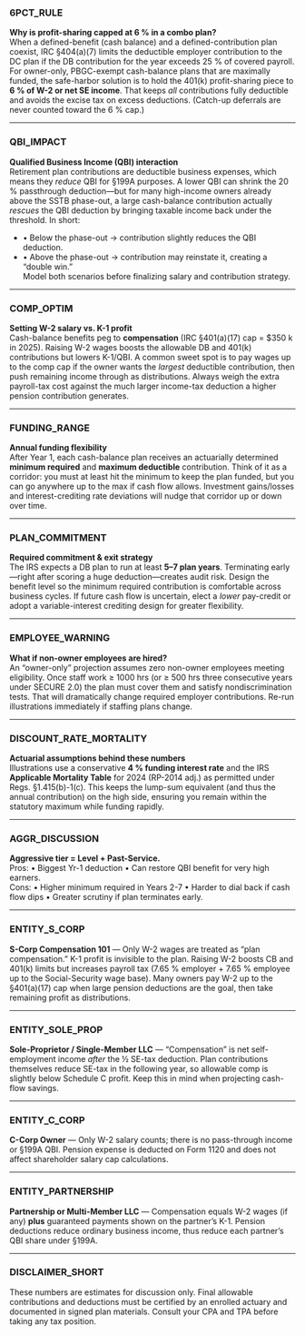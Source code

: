 <!--  CPA-oriented reference snippets for Cash(k)  -->
<!--  Each section ID must match the CPA_ID or other keys used in the GPT  -->

### 6PCT_RULE
**Why is profit-sharing capped at 6 % in a combo plan?**  
When a defined-benefit (cash balance) and a defined-contribution plan coexist, IRC §404(a)(7) limits the deductible employer contribution to the DC plan if the DB contribution for the year exceeds 25 % of covered payroll. For owner-only, PBGC-exempt cash-balance plans that are maximally funded, the safe-harbor solution is to hold the 401(k) profit-sharing piece to **6 % of W-2 or net SE income**. That keeps *all* contributions fully deductible and avoids the excise tax on excess deductions. (Catch-up deferrals are never counted toward the 6 % cap.)

---

### QBI_IMPACT
**Qualified Business Income (QBI) interaction**  
Retirement plan contributions are deductible business expenses, which means they *reduce* QBI for §199A purposes. A lower QBI can shrink the 20 % passthrough deduction—but for many high-income owners already above the SSTB phase-out, a large cash-balance contribution actually *rescues* the QBI deduction by bringing taxable income back under the threshold. In short:  
* • Below the phase-out → contribution slightly reduces the QBI deduction.  
* • Above the phase-out → contribution may reinstate it, creating a “double win.”  
Model both scenarios before finalizing salary and contribution strategy.

---

### COMP_OPTIM
**Setting W-2 salary vs. K-1 profit**  
Cash-balance benefits peg to **compensation** (IRC §401(a)(17) cap = $350 k in 2025). Raising W-2 wages boosts the allowable DB and 401(k) contributions but lowers K-1/QBI. A common sweet spot is to pay wages up to the comp cap if the owner wants the *largest* deductible contribution, then push remaining income through as distributions. Always weigh the extra payroll-tax cost against the much larger income-tax deduction a higher pension contribution generates.

---

### FUNDING_RANGE
**Annual funding flexibility**  
After Year 1, each cash-balance plan receives an actuarially determined **minimum required** and **maximum deductible** contribution. Think of it as a corridor: you must at least hit the minimum to keep the plan funded, but you can go anywhere up to the max if cash flow allows. Investment gains/losses and interest-crediting rate deviations will nudge that corridor up or down over time.

---

### PLAN_COMMITMENT
**Required commitment & exit strategy**  
The IRS expects a DB plan to run at least **5–7 plan years**. Terminating early—right after scoring a huge deduction—creates audit risk. Design the benefit level so the minimum required contribution is comfortable across business cycles. If future cash flow is uncertain, elect a *lower* pay-credit or adopt a variable-interest crediting design for greater flexibility.

---

### EMPLOYEE_WARNING
**What if non-owner employees are hired?**  
An “owner-only” projection assumes zero non-owner employees meeting eligibility. Once staff work ≥ 1000 hrs (or ≥ 500 hrs three consecutive years under SECURE 2.0) the plan must cover them and satisfy nondiscrimination tests. That will dramatically change required employer contributions. Re-run illustrations immediately if staffing plans change.

---

### DISCOUNT_RATE_MORTALITY
**Actuarial assumptions behind these numbers**  
Illustrations use a conservative **4 % funding interest rate** and the IRS **Applicable Mortality Table** for 2024 (RP-2014 adj.) as permitted under Regs. §1.415(b)-1(c). This keeps the lump-sum equivalent (and thus the annual contribution) on the high side, ensuring you remain within the statutory maximum while funding rapidly.

---

### AGGR_DISCUSSION
**Aggressive tier = Level + Past-Service.**  
Pros: • Biggest Yr-1 deduction • Can restore QBI benefit for very high earners.  
Cons: • Higher minimum required in Years 2-7 • Harder to dial back if cash flow dips • Greater scrutiny if plan terminates early.

---

### ENTITY_S_CORP
**S-Corp Compensation 101** — Only W-2 wages are treated as “plan compensation.” K-1 profit is invisible to the plan. Raising W-2 boosts CB and 401(k) limits but increases payroll tax (7.65 % employer + 7.65 % employee up to the Social-Security wage base). Many owners pay W-2 up to the §401(a)(17) cap when large pension deductions are the goal, then take remaining profit as distributions.

---

### ENTITY_SOLE_PROP
**Sole-Proprietor / Single-Member LLC** — “Compensation” is net self-employment income *after* the ½ SE-tax deduction. Plan contributions themselves reduce SE-tax in the following year, so allowable comp is slightly below Schedule C profit. Keep this in mind when projecting cash-flow savings.

---

### ENTITY_C_CORP
**C-Corp Owner** — Only W-2 salary counts; there is no pass-through income or §199A QBI. Pension expense is deducted on Form 1120 and does not affect shareholder salary cap calculations.

---

### ENTITY_PARTNERSHIP
**Partnership or Multi-Member LLC** — Compensation equals W-2 wages (if any) **plus** guaranteed payments shown on the partner’s K-1. Pension deductions reduce ordinary business income, thus reduce each partner’s QBI share under §199A.

---

### DISCLAIMER_SHORT
These numbers are estimates for discussion only. Final allowable contributions and deductions must be certified by an enrolled actuary and documented in signed plan materials. Consult your CPA and TPA before taking any tax position.
